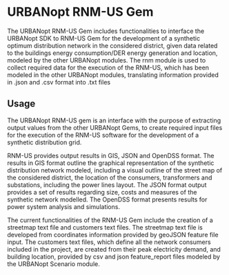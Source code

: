 # URBANopt RNM-US Gem

The URBANopt RNM-US Gem includes functionalities to interface the URBANopt SDK to RNM-US Gem for the development of a synthetic optimum distribution network in the considered district, given data related to the buildings energy consumption/DER energy generation and location, modeled by the other URBANopt modules. 
The rnm module is used to collect required data for the execution of the RNM-US, which has been modeled in the other URBANopt modules, translating information provided
in .json and .csv format into .txt files

## Usage

The URBANopt RNM-US gem is an interface with the purpose of extracting output values from the other URBANopt Gems, to create required input files for the execution of the RNM-US software for the development of a synthetic distribution grid.

RNM-US provides output results in GIS, JSON and OpenDSS format. The results in GIS format  outline the graphical representation of the synthetic distribution network modeled, including a visual outline of the street map of the considered district, the location of the consumers, transformers and substations, including the power lines layout.
The JSON format output provides a set of results regarding size, costs and measures of the synthetic network modelled.
The OpenDSS format presents results for power system analysis and simulations.

The current functionalities of the RNM-US Gem include the creation of a streetmap text file and customers text files.
The streetmap text file is developed from coordinates information provided by geoJSON feature file input. The customers text files, which define all the network consumers included in the project, are created from their peak electricity demand, and building location, provided by csv and json feature_report files modeled by the URBANopt Scenario module.